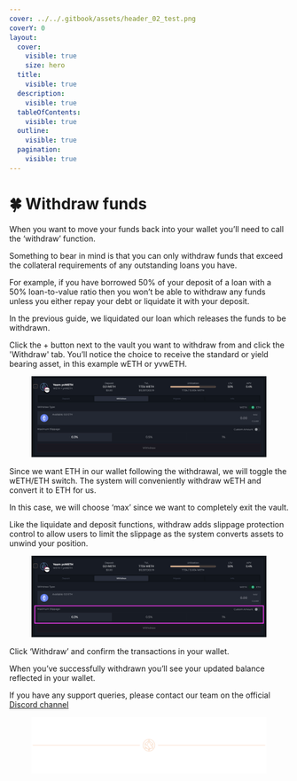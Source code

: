 ```yaml
---
cover: ../../.gitbook/assets/header_02_test.png
coverY: 0
layout:
  cover:
    visible: true
    size: hero
  title:
    visible: true
  description:
    visible: true
  tableOfContents:
    visible: true
  outline:
    visible: true
  pagination:
    visible: true
---
```


# 🍀 Withdraw funds

When you want to move your funds back into your wallet you’ll need to call the ‘withdraw’ function.

Something to bear in mind is that you can only withdraw funds that exceed the collateral requirements of any outstanding loans you have.

For example, if you have borrowed 50% of your deposit of a loan with a 50% loan-to-value ratio then you won’t be able to withdraw any funds unless you either repay your debt or liquidate it with your deposit.

In the previous guide, we liquidated our loan which releases the funds to be withdrawn.

Click the + button next to the vault you want to withdraw from and click the 'Withdraw' tab. You’ll notice the choice to receive the standard or yield bearing asset, in this example wETH or yvwETH.

<figure><img src="../../.gitbook/assets/image (17) (1).png" alt=""></img></figure>

Since we want ETH in our wallet following the withdrawal, we will toggle the wETH/ETH switch. The system will conveniently withdraw wETH and convert it to ETH for us.

In this case, we will choose ‘max’ since we want to completely exit the vault.

Like the liquidate and deposit functions, withdraw adds slippage protection control to allow users to limit the slippage as the system converts assets to unwind your position.

<figure><img src="../../.gitbook/assets/image (18) (1).png" alt=""></img></figure>

Click ‘Withdraw’ and confirm the transactions in your wallet.

When you’ve successfully withdrawn you’ll see your updated balance reflected in your wallet.

If you have any support queries, please contact our team on the official [Discord channel](https://alchemix-finance.gitbook.io/user-docs/resources)

<figure>
  <img src="../../.gitbook/assets/header_02_test.png" alt=""></img>
</figure>
